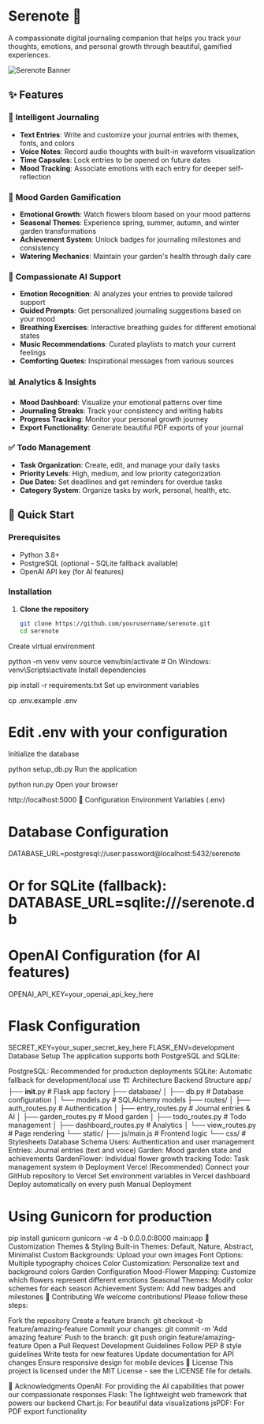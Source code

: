 # Serenote 🌱

A compassionate digital journaling companion that helps you track your thoughts, emotions, and personal growth through beautiful, gamified experiences.

![Serenote Banner](https://via.placeholder.com/800x200/8b7355/ffffff?text=Serenote+-+Your+Digital+Journal+Companion)

## ✨ Features

### 📖 **Intelligent Journaling**
- **Text Entries**: Write and customize your journal entries with themes, fonts, and colors
- **Voice Notes**: Record audio thoughts with built-in waveform visualization
- **Time Capsules**: Lock entries to be opened on future dates
- **Mood Tracking**: Associate emotions with each entry for deeper self-reflection

### 🌱 **Mood Garden Gamification**
- **Emotional Growth**: Watch flowers bloom based on your mood patterns
- **Seasonal Themes**: Experience spring, summer, autumn, and winter garden transformations
- **Achievement System**: Unlock badges for journaling milestones and consistency
- **Watering Mechanics**: Maintain your garden's health through daily care

### 🧘 **Compassionate AI Support**
- **Emotion Recognition**: AI analyzes your entries to provide tailored support
- **Guided Prompts**: Get personalized journaling suggestions based on your mood
- **Breathing Exercises**: Interactive breathing guides for different emotional states
- **Music Recommendations**: Curated playlists to match your current feelings
- **Comforting Quotes**: Inspirational messages from various sources

### 📊 **Analytics & Insights**
- **Mood Dashboard**: Visualize your emotional patterns over time
- **Journaling Streaks**: Track your consistency and writing habits
- **Progress Tracking**: Monitor your personal growth journey
- **Export Functionality**: Generate beautiful PDF exports of your journal

### ✅ **Todo Management**
- **Task Organization**: Create, edit, and manage your daily tasks
- **Priority Levels**: High, medium, and low priority categorization
- **Due Dates**: Set deadlines and get reminders for overdue tasks
- **Category System**: Organize tasks by work, personal, health, etc.

## 🚀 Quick Start

### Prerequisites
- Python 3.8+
- PostgreSQL (optional - SQLite fallback available)
- OpenAI API key (for AI features)

### Installation

1. **Clone the repository**
   ```bash
   git clone https://github.com/yourusername/serenote.git
   cd serenote
Create virtual environment

python -m venv venv
source venv/bin/activate  # On Windows: venv\Scripts\activate
Install dependencies

pip install -r requirements.txt
Set up environment variables

cp .env.example .env
# Edit .env with your configuration
Initialize the database

python setup_db.py
Run the application

python run.py
Open your browser

http://localhost:5000
🔧 Configuration
Environment Variables (.env)
# Database Configuration
DATABASE_URL=postgresql://user:password@localhost:5432/serenote
# Or for SQLite (fallback): DATABASE_URL=sqlite:///serenote.db

# OpenAI Configuration (for AI features)
OPENAI_API_KEY=your_openai_api_key_here

# Flask Configuration
SECRET_KEY=your_super_secret_key_here
FLASK_ENV=development
Database Setup
The application supports both PostgreSQL and SQLite:

PostgreSQL: Recommended for production deployments
SQLite: Automatic fallback for development/local use
🏗️ Architecture
Backend Structure
app/
├── __init__.py          # Flask app factory
├── database/
│   ├── db.py           # Database configuration
│   └── models.py       # SQLAlchemy models
├── routes/
│   ├── auth_routes.py      # Authentication
│   ├── entry_routes.py     # Journal entries & AI
│   ├── garden_routes.py    # Mood garden
│   ├── todo_routes.py      # Todo management
│   ├── dashboard_routes.py # Analytics
│   └── view_routes.py      # Page rendering
└── static/
    ├── js/main.js         # Frontend logic
    └── css/               # Stylesheets
Database Schema
Users: Authentication and user management
Entries: Journal entries (text and voice)
Garden: Mood garden state and achievements
GardenFlower: Individual flower growth tracking
Todo: Task management system
🌐 Deployment
Vercel (Recommended)
Connect your GitHub repository to Vercel
Set environment variables in Vercel dashboard
Deploy automatically on every push
Manual Deployment
# Using Gunicorn for production
pip install gunicorn
gunicorn -w 4 -b 0.0.0.0:8000 main:app
🎨 Customization
Themes & Styling
Built-in Themes: Default, Nature, Abstract, Minimalist
Custom Backgrounds: Upload your own images
Font Options: Multiple typography choices
Color Customization: Personalize text and background colors
Garden Configuration
Mood-Flower Mapping: Customize which flowers represent different emotions
Seasonal Themes: Modify color schemes for each season
Achievement System: Add new badges and milestones
🤝 Contributing
We welcome contributions! Please follow these steps:

Fork the repository
Create a feature branch: git checkout -b feature/amazing-feature
Commit your changes: git commit -m 'Add amazing feature'
Push to the branch: git push origin feature/amazing-feature
Open a Pull Request
Development Guidelines
Follow PEP 8 style guidelines
Write tests for new features
Update documentation for API changes
Ensure responsive design for mobile devices
📄 License
This project is licensed under the MIT License - see the LICENSE file for details.

🙏 Acknowledgments
OpenAI: For providing the AI capabilities that power our compassionate responses
Flask: The lightweight web framework that powers our backend
Chart.js: For beautiful data visualizations
jsPDF: For PDF export functionality
